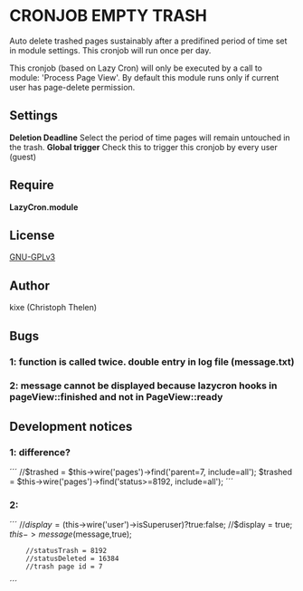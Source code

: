CRONJOB EMPTY TRASH
===================

Auto delete trashed pages sustainably after a predifined period of time set in module settings.
This cronjob will run once per day.

This cronjob (based on Lazy Cron) will only be executed by a call to module: 'Process Page View'.
By default this module runs only if current user has page-delete permission.

## Settings
**Deletion Deadline** Select the period of time pages will remain untouched in the trash.
**Global trigger** Check this to trigger this cronjob by every user (guest)

## Require
**LazyCron.module**

## License
[GNU-GPLv3](http://www.gnu.org/licenses/gpl-3.0.html)

## Author
kixe (Christoph Thelen)

## Bugs

### 1: function is called twice. double entry in log file (message.txt)
### 2: message cannot be displayed because lazycron hooks in pageView::finished and not in PageView::ready

## Development notices

### 1: difference?
´´´
		//$trashed = $this->wire('pages')->find('parent=7, include=all');
		$trashed = $this->wire('pages')->find('status>=8192, include=all');
´´´

### 2: 
´´´
		//$display=($this->wire('user')->isSuperuser)?true:false;
		//$display = true;
		$this->message($message,true);
		
		//statusTrash = 8192
		//statusDeleted = 16384
		//trash page id = 7


´´´

		

